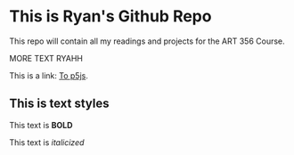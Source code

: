 # This is Ryan's Github Repo

This repo will contain all my readings and projects for the ART 356 Course.

MORE TEXT RYAHH

This is a link: [To p5js](https://p5js.org).

## This is text styles

This text is **BOLD**

This text is *italicized*
